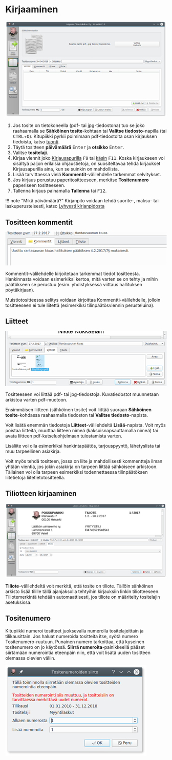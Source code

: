 # Kirjaaminen

![](tyhjakirjaus.png)

1. Jos tosite on tietokoneella (pdf- tai jpg-tiedostona) tuo se joko raahaamalla se **Sähköinen tosite**-kohtaan tai **Valitse tiedosto**-napilla (tai <kbd>CTRL</kbd>+<kbd>O</kbd>).
    Kitupiikki pyrkii poimimaan pdf-tiedostolta osan kirjauksen tiedoista, katso [tuonti](tuonti).
2. Täytä tositteen **päivämäärä** <kbd>Enter</kbd> ja **otsikko** <kbd>Enter</kbd>.
3. Valitse **tositelaji**.
4. Kirjaa viennit joko [Kirjausapurilla](apuri) <kbd>F9</kbd> tai [käsin](kasin) <kbd>F11</kbd>.
   Koska kirjaukseen voi sisältyä paljon erilaisia ohjaustietoja, on suositeltavaa tehdä kirjaukset Kirjausapurilla aina, kun se suinkin on mahdollista.
5. Lisää tarvittaessa vielä **Kommentit**-välilehdelle tarkemmat selvitykset.
6. Jos kirjaus perustuu paperitositteeseen, merkitse **Tositenumero** paperiseen tositteeseen.
7. Tallenna kirjaus painamalla **Tallenna** tai <kbd>F12</kbd>.

!!! note "Mikä päivämäärä?"
    Kirjanpito voidaan tehdä suorite-, maksu- tai laskuperusteisesti, katso [Lyhyesti kirjanpidosta](/kirjanpito)

## Tositteen kommentit

![](kommentti.png)

Kommentit-välilehdelle kirjoitetaan tarkemmat tiedot tositteesta. Hankinnasta voidaan esimerkiksi kertoa, mitä varten se on tehty ja mihin päätökseen se perustuu (esim. yhdistyksessä viittaus hallituksen pöytäkirjaan).

Muistiotositteessa selitys voidaan kirjoittaa Kommentti-välilehdelle, jolloin tositteeseen ei tule liitettä (esimerkiksi tilinpäätösviennin perusteluina).

## Liitteet

![](liite.png)

Tositteeseen voi liittää pdf- tai jpg-tiedostoja. Kuvatiedostot muunnetaan arkistoa varten pdf-muotoon.

Ensimmäisen liitteen (sähköinen tosite) voit liittää suoraan **Sähköinen tosite**-kohdassa raahaamalla tiedoston tai **Valitse tiedosto**-napista.

Voit lisätä enemmän tiedostoja **Liitteet**-välilehdeltä **Lisää**-napista. Voit myös poistaa liitteitä, muuttaa liitteen nimeä (kaksoisnapsauttamalla nimeä) tai avata liitteen pdf-katseluohjelmaan tulostamista varten.

Lisäliite voi olla esimerkiksi hankintapäätös, tarjouspyyntö, lähetyslista tai muu tarpeellinen asiakirja.

Voit myös tehdä tositteen, jossa on liite ja mahdollisesti kommentteja ilman yhtään vientiä, jos jokin asiakirja on tarpeen liittää sähköiseen arkistoon. Tällainen voi olla tarpeen esimerkiksi todennettaessa tilinpäätöksen liitetietoja liitetietotositteella.

## Tiliotteen kirjaaminen

![](tiliote.png)

**Tiliote**-välilehdeltä voit merkitä, että tosite on tiliote. Tällöin sähköinen arkisto lisää tilille tällä ajanjaksolla tehtyihin kirjauksiin linkin tiliotteeseen. Tiliotemerkintä tehdään automaattisesti, jos tiliote on määritelty tositelajin asetuksissa.

## Tositenumero

Kitupiikki numeroi tositteet juoksevalla numerolla tositelajeittain ja tilikausittain. Jos haluat numeroida tositteita itse, syötä numero Tositenumero-ruutuun. Punainen numero tarkoittaa, että kyseinen tositenumero on jo käytössä. **Siirrä numeroita**-painikkeellä pääset siirtämään numerointia eteenpäin niin, että voit lisätä uuden tositteen olemassa olevien väliin.

![](numerosiirto.png)

